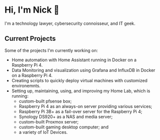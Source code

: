 # Hi, I'm Nick 👋
I'm a technology lawyer, cybersecurity connoisseur, and IT geek.

## Current Projects
Some of the projects I'm currently working on:
- Home automation with Home Assistant running in Docker on a Raspberry Pi 4.
- Data Monitoring and visualization using Grafana and InfluxDB in Docker on a Raspberry Pi 4.
- Creating scripts to quickly deploy virtual machines with customized environemnts.
- Setting up, maintaining, using, and improving my Home Lab, which is running:
  - custom-built pfsense box;
  - Raspberry Pi 4 as an always-on server providing various services;
  - Raspberry Pi 3B+ as a fail-over server for the Raspberry Pi 4;
  - Synology DS920+ as a NAS and media server;
  - custom-built Proxmox server;
  - custom-built gaming desktop computer; and
  - a variety of IoT Devices.
